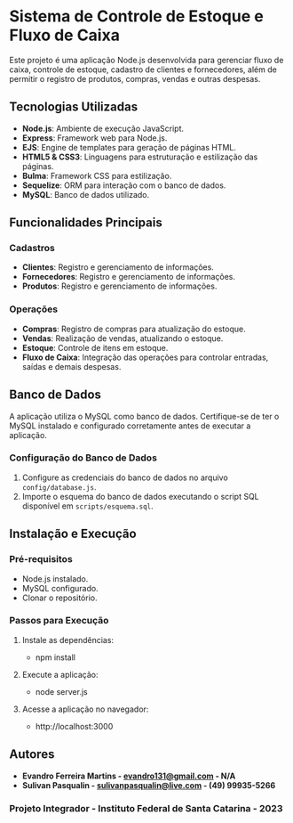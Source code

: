 # Sistema de Controle de Estoque e Fluxo de Caixa

Este projeto é uma aplicação Node.js desenvolvida para gerenciar fluxo de caixa, controle de estoque, cadastro de clientes e fornecedores, além de permitir o registro de produtos, compras, vendas e outras despesas.

## Tecnologias Utilizadas

- **Node.js**: Ambiente de execução JavaScript.
- **Express**: Framework web para Node.js.
- **EJS**: Engine de templates para geração de páginas HTML.
- **HTML5 & CSS3**: Linguagens para estruturação e estilização das páginas.
- **Bulma**: Framework CSS para estilização.
- **Sequelize**: ORM para interação com o banco de dados.
- **MySQL**: Banco de dados utilizado.

## Funcionalidades Principais

### Cadastros
- **Clientes**: Registro e gerenciamento de informações.
- **Fornecedores**: Registro e gerenciamento de informações.
- **Produtos**: Registro e gerenciamento de informações.

### Operações
- **Compras**: Registro de compras para atualização do estoque.
- **Vendas**: Realização de vendas, atualizando o estoque.
- **Estoque**: Controle de itens em estoque.
- **Fluxo de Caixa**: Integração das operações para controlar entradas, saídas e demais despesas.

## Banco de Dados

A aplicação utiliza o MySQL como banco de dados. Certifique-se de ter o MySQL instalado e configurado corretamente antes de executar a aplicação.

### Configuração do Banco de Dados
1. Configure as credenciais do banco de dados no arquivo `config/database.js`.
2. Importe o esquema do banco de dados executando o script SQL disponível em `scripts/esquema.sql`.

## Instalação e Execução    

### Pré-requisitos
- Node.js instalado.
- MySQL configurado.
- Clonar o repositório.

### Passos para Execução
1. Instale as dependências:
    - npm install

2. Execute a aplicação:
    - node server.js

3. Acesse a aplicação no navegador:
    - http://localhost:3000

## Autores
- **Evandro Ferreira Martins - evandro131@gmail.com      - N/A**
- **Sulivan Pasqualin        - sulivanpasqualin@live.com - (49) 99935-5266**

### Projeto Integrador - Instituto Federal de Santa Catarina - 2023
